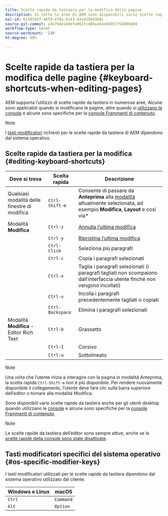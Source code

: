 ```yaml
---
title: Scelte rapide da tastiera per la modifica delle pagine
description: In tutte le aree di AEM sono disponibili varie scelte rapide da tastiera, comprese quelle per la modifica delle pagine
exl-id: 6c501897-48f9-478a-b143-d3ad19643b8c
source-git-commit: a3e79441d46fa961fcd05ea54e84957754890d69
workflow-type: tm+mt
source-wordcount: '236'
ht-degree: 90%

---
```


# Scelte rapide da tastiera per la modifica delle pagine {#keyboard-shortcuts-when-editing-pages}

AEM supporta l’utilizzo di scelte rapide da tastiera in numerose aree, Alcune sono applicabili quando si modificano le pagine, altre quando si [utilizzano le console](/help/sites-cloud/authoring/getting-started/keyboard-shortcuts.md) e alcune sono specifiche per la [console Frammenti di contenuto](/help/sites-cloud/administering/content-fragments/keyboard-shortcuts.md).

>[!NOTE]
>
>I [tasti modificatori](#os-specific-modifier-keys) richiesti per le scelte rapide da tastiera di AEM dipendono dal sistema operativo.

## Scelte rapide da tastiera per la modifica {#editing-keyboard-shortcuts}

| Dove si trova | Scelta rapida | Descrizione |
|---|---|---|
| Qualsiasi modalità delle finestre di modifica | `Ctrl-Shift-m` | Consente di passare da **Anteprima** alla [modalità](/help/sites-cloud/authoring/fundamentals/environment-tools.md#page-modes)</a> attualmente selezionata, ad esempio **Modifica**, **Layout** e così via* |
| Modalità **Modifica** | `Ctrl-z` | [Annulla l’ultima modifica](/help/sites-cloud/authoring/fundamentals/editing-content.md#undoing-and-redoing-page-edits) |
|  | `Ctrl-y` | [Ripristina l’ultima modifica](/help/sites-cloud/authoring/fundamentals/editing-content.md#undoing-and-redoing-page-edits) |
|  | `Ctrl-Click` | Seleziona più paragrafi |
|  | `Ctrl-c` | Copia i paragrafi selezionati |
|  | `Ctrl-x` | Taglia i paragrafi selezionati (i paragrafi tagliati non scompaiono dall’interfaccia utente finché non vengono incollati) |
|  | `Ctrl-v` | Incolla i paragrafi precedentemente tagliati o copiati |
|  | `Ctrl-Backspace` | Elimina i paragrafi selezionati |
| Modalità **Modifica** - Editor Rich Text | `Ctrl-b` | Grassetto |
|  | `Ctrl-I` | Corsivo |
|  | `Ctrl-u` | Sottolineato |

>[!NOTE]
>
>Una volta che l’utente inizia a interagire con la pagina in modalità Anteprima, la scelta rapida `Ctrl-Shift-m` non è più disponibile. Per rendere nuovamente disponibile il collegamento, l’utente deve fare clic sulla barra superiore dell’editor o tornare alla modalità Modifica.

Sono disponibili varie scelte rapide da tastiera anche per gli utenti desktop quando utilizzano le [console](/help/sites-cloud/authoring/getting-started/keyboard-shortcuts.md) e alcune sono specifiche per la [console Frammenti di contenuto](/help/sites-cloud/administering/content-fragments/keyboard-shortcuts.md).

>[!NOTE]
>
>Le scelte rapide da tastiera dell’editor sono sempre attive, anche se le [scelte rapide della console sono state disattivate](/help/sites-cloud/authoring/getting-started/keyboard-shortcuts.md#deactivating-keyboard-shortcuts).

## Tasti modificatori specifici del sistema operativo {#os-specific-modifier-keys}

I tasti modificatori utilizzati per le scelte rapide da tastiera dipendono dal sistema operativo utilizzato dal cliente.

| Windows e Linux | macOS |
|---|---|
| `Ctrl` | `Command` |
| `Alt` | `Option` |

